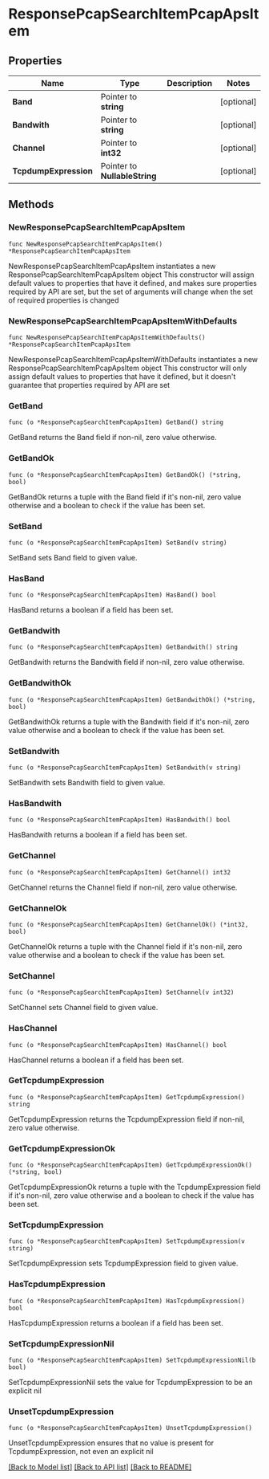 # ResponsePcapSearchItemPcapApsItem

## Properties

Name | Type | Description | Notes
------------ | ------------- | ------------- | -------------
**Band** | Pointer to **string** |  | [optional] 
**Bandwith** | Pointer to **string** |  | [optional] 
**Channel** | Pointer to **int32** |  | [optional] 
**TcpdumpExpression** | Pointer to **NullableString** |  | [optional] 

## Methods

### NewResponsePcapSearchItemPcapApsItem

`func NewResponsePcapSearchItemPcapApsItem() *ResponsePcapSearchItemPcapApsItem`

NewResponsePcapSearchItemPcapApsItem instantiates a new ResponsePcapSearchItemPcapApsItem object
This constructor will assign default values to properties that have it defined,
and makes sure properties required by API are set, but the set of arguments
will change when the set of required properties is changed

### NewResponsePcapSearchItemPcapApsItemWithDefaults

`func NewResponsePcapSearchItemPcapApsItemWithDefaults() *ResponsePcapSearchItemPcapApsItem`

NewResponsePcapSearchItemPcapApsItemWithDefaults instantiates a new ResponsePcapSearchItemPcapApsItem object
This constructor will only assign default values to properties that have it defined,
but it doesn't guarantee that properties required by API are set

### GetBand

`func (o *ResponsePcapSearchItemPcapApsItem) GetBand() string`

GetBand returns the Band field if non-nil, zero value otherwise.

### GetBandOk

`func (o *ResponsePcapSearchItemPcapApsItem) GetBandOk() (*string, bool)`

GetBandOk returns a tuple with the Band field if it's non-nil, zero value otherwise
and a boolean to check if the value has been set.

### SetBand

`func (o *ResponsePcapSearchItemPcapApsItem) SetBand(v string)`

SetBand sets Band field to given value.

### HasBand

`func (o *ResponsePcapSearchItemPcapApsItem) HasBand() bool`

HasBand returns a boolean if a field has been set.

### GetBandwith

`func (o *ResponsePcapSearchItemPcapApsItem) GetBandwith() string`

GetBandwith returns the Bandwith field if non-nil, zero value otherwise.

### GetBandwithOk

`func (o *ResponsePcapSearchItemPcapApsItem) GetBandwithOk() (*string, bool)`

GetBandwithOk returns a tuple with the Bandwith field if it's non-nil, zero value otherwise
and a boolean to check if the value has been set.

### SetBandwith

`func (o *ResponsePcapSearchItemPcapApsItem) SetBandwith(v string)`

SetBandwith sets Bandwith field to given value.

### HasBandwith

`func (o *ResponsePcapSearchItemPcapApsItem) HasBandwith() bool`

HasBandwith returns a boolean if a field has been set.

### GetChannel

`func (o *ResponsePcapSearchItemPcapApsItem) GetChannel() int32`

GetChannel returns the Channel field if non-nil, zero value otherwise.

### GetChannelOk

`func (o *ResponsePcapSearchItemPcapApsItem) GetChannelOk() (*int32, bool)`

GetChannelOk returns a tuple with the Channel field if it's non-nil, zero value otherwise
and a boolean to check if the value has been set.

### SetChannel

`func (o *ResponsePcapSearchItemPcapApsItem) SetChannel(v int32)`

SetChannel sets Channel field to given value.

### HasChannel

`func (o *ResponsePcapSearchItemPcapApsItem) HasChannel() bool`

HasChannel returns a boolean if a field has been set.

### GetTcpdumpExpression

`func (o *ResponsePcapSearchItemPcapApsItem) GetTcpdumpExpression() string`

GetTcpdumpExpression returns the TcpdumpExpression field if non-nil, zero value otherwise.

### GetTcpdumpExpressionOk

`func (o *ResponsePcapSearchItemPcapApsItem) GetTcpdumpExpressionOk() (*string, bool)`

GetTcpdumpExpressionOk returns a tuple with the TcpdumpExpression field if it's non-nil, zero value otherwise
and a boolean to check if the value has been set.

### SetTcpdumpExpression

`func (o *ResponsePcapSearchItemPcapApsItem) SetTcpdumpExpression(v string)`

SetTcpdumpExpression sets TcpdumpExpression field to given value.

### HasTcpdumpExpression

`func (o *ResponsePcapSearchItemPcapApsItem) HasTcpdumpExpression() bool`

HasTcpdumpExpression returns a boolean if a field has been set.

### SetTcpdumpExpressionNil

`func (o *ResponsePcapSearchItemPcapApsItem) SetTcpdumpExpressionNil(b bool)`

 SetTcpdumpExpressionNil sets the value for TcpdumpExpression to be an explicit nil

### UnsetTcpdumpExpression
`func (o *ResponsePcapSearchItemPcapApsItem) UnsetTcpdumpExpression()`

UnsetTcpdumpExpression ensures that no value is present for TcpdumpExpression, not even an explicit nil

[[Back to Model list]](../README.md#documentation-for-models) [[Back to API list]](../README.md#documentation-for-api-endpoints) [[Back to README]](../README.md)


